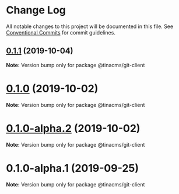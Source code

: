 # Change Log

All notable changes to this project will be documented in this file.
See [Conventional Commits](https://conventionalcommits.org) for commit guidelines.

## [0.1.1](https://github.com/tinacms/tinacms/compare/@tinacms/git-client@0.1.1-alpha.0...@tinacms/git-client@0.1.1) (2019-10-04)

**Note:** Version bump only for package @tinacms/git-client





# [0.1.0](https://github.com/tinacms/tinacms/compare/@tinacms/git-client@0.1.0-alpha.2...@tinacms/git-client@0.1.0) (2019-10-02)

**Note:** Version bump only for package @tinacms/git-client





# [0.1.0-alpha.2](https://github.com/tinacms/tinacms/compare/@tinacms/git-client@0.1.0-alpha.1...@tinacms/git-client@0.1.0-alpha.2) (2019-10-02)

**Note:** Version bump only for package @tinacms/git-client





# 0.1.0-alpha.1 (2019-09-25)

**Note:** Version bump only for package @tinacms/git-client

